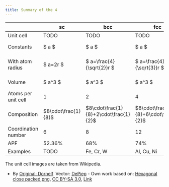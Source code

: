 ```yaml
---
title: Summary of the 4
---
```


|                     | sc                  | bcc                                   | fcc                                   | hcp                                      |
| ------------------- | ------------------- | ------------------------------------- | ------------------------------------- | ---------------------------------------- |
| Unit cell           | TODO                | TODO                                  | TODO                                  | ![hcp](/props/hcp.svg)                   |
| Constants           | $ a $               | $ a $                                 | $ a $                                 | $ a, c $ (where $ c > a $)               |
| With atom radius    | $ a=2r $            | $ a=\frac{4}{\sqrt{2}}r $             | $ a=\frac{4}{\sqrt{3}}r $             | $ a = 2r ; c=\sqrt{\frac{8}{3}}a $       |
| Volume              | $ a^3 $             | $ a^3 $                               | $ a^3 $                               | $ \frac{3}{2} \sqrt{3} a^2c $            |
| Atoms per unit cell | 1                   | 2                                     | 4                                     | 6                                        |
| Composition         | $8\cdot\frac{1}{8}$ | $8\cdot\frac{1}{8}+2\cdot\frac{1}{2}$ | $8\cdot\frac{1}{8}+6\cdot\frac{1}{2}$ | $3+12\cdot\frac{1}{6}+2\cdot\frac{1}{2}$ |
| Coordination number | 6                   | 8                                     | 12                                    | 12                                       |
| APF                 | 52.36%              | 68%                                   | 74%                                   | 74%                                      |
| Examples            | TODO                | Fe, Cr, W                             | Al, Cu, Ni                            | Mg, Zn                                   |

The unit cell images are taken from Wikipedia.

- By
  <a href="//commons.wikimedia.org/wiki/File:Hexagonal_close_packed.png" title="File:Hexagonal close packed.png">Original:
  </a>
  <a href="//commons.wikimedia.org/wiki/User_talk:Dornelf~commonswiki" title="User talk:Dornelf~commonswiki">Dornelf</a> Vector:
  <a href="//commons.wikimedia.org/wiki/User:DePiep" title="User:DePiep">DePiep</a> -
  Own work based on:
  <a href="//commons.wikimedia.org/wiki/File:Hexagonal_close_packed.png" title="File:Hexagonal close packed.png">Hexagonal
  close packed.png</a>,
  <a href="https://creativecommons.org/licenses/by-sa/3.0" title="Creative Commons Attribution-Share Alike 3.0">CC
  BY-SA 3.0</a>,
  <a href="https://commons.wikimedia.org/w/index.php?curid=20183889">Link</a>
